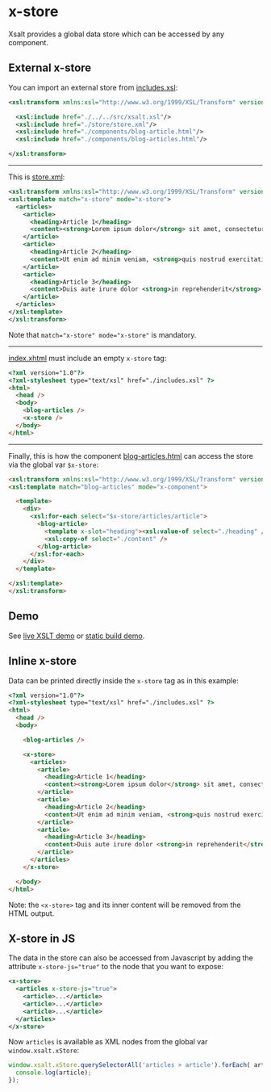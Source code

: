 # x-store

Xsalt provides a global data store which can be accessed by any component.

## External x-store

You can import an external store from [includes.xsl](./includes.xsl):
```xml
<xsl:transform xmlns:xsl="http://www.w3.org/1999/XSL/Transform" version="1.0">

  <xsl:include href="./../../src/xsalt.xsl"/>
  <xsl:include href="./store/store.xml"/>
  <xsl:include href="./components/blog-article.html"/>
  <xsl:include href="./components/blog-articles.html"/>

</xsl:transform>
```

---

This is [store.xml](./store/store.xml):
```xml
<xsl:transform xmlns:xsl="http://www.w3.org/1999/XSL/Transform" version="1.0">
<xsl:template match="x-store" mode="x-store">
  <articles>
    <article>
      <heading>Article 1</heading>
      <content><strong>Lorem ipsum dolor</strong> sit amet, consectetur adipiscing elit, sed do eiusmod tempor incididunt ut labore et dolore magna aliqua.</content>
    </article>
    <article>
      <heading>Article 2</heading>
      <content>Ut enim ad minim veniam, <strong>quis nostrud exercitation</strong> ullamco laboris nisi ut aliquip ex ea commodo consequat.</content>
    </article>
    <article>
      <heading>Article 3</heading>
      <content>Duis aute irure dolor <strong>in reprehenderit</strong> in voluptate velit esse cillum dolore eu fugiat nulla pariatur.</content>
    </article>
  </articles>
</xsl:template>
</xsl:transform>
```

Note that `match="x-store" mode="x-store"` is mandatory.

---

[index.xhtml](./index.xhtml) must include an empty `x-store` tag:
```html
<?xml version="1.0"?>
<?xml-stylesheet type="text/xsl" href="./includes.xsl" ?>
<html>
  <head />
  <body>
    <blog-articles />
    <x-store />
  </body>
</html>
```

---

Finally, this is how the component [blog-articles.html](./components/blog-articles.html) can access the store via the global var `$x-store`:
```html
<xsl:transform xmlns:xsl="http://www.w3.org/1999/XSL/Transform" version="1.0">
<xsl:template match="blog-articles" mode="x-component">

  <template>
    <div>
      <xsl:for-each select="$x-store/articles/article">
        <blog-article>
          <template x-slot="heading"><xsl:value-of select="./heading" /></template>
          <xsl:copy-of select="./content" />
        </blog-article>
      </xsl:for-each>
    </div>
  </template>

</xsl:template>
</xsl:transform>
```

## Demo

See [live XSLT demo](https://raw.githack.com/francescozaniol/xsalt/master/examples/x-store/index.xhtml) or [static build demo](https://raw.githack.com/francescozaniol/xsalt/master/examples/x-store/build.html).

## Inline x-store

Data can be printed directly inside the `x-store` tag as in this example:

```html
<?xml version="1.0"?>
<?xml-stylesheet type="text/xsl" href="./includes.xsl" ?>
<html>
  <head />
  <body>

    <blog-articles />

    <x-store>
      <articles>
        <article>
          <heading>Article 1</heading>
          <content><strong>Lorem ipsum dolor</strong> sit amet, consectetur adipiscing elit, sed do eiusmod tempor incididunt ut labore et dolore magna aliqua.</content>
        </article>
        <article>
          <heading>Article 2</heading>
          <content>Ut enim ad minim veniam, <strong>quis nostrud exercitation</strong> ullamco laboris nisi ut aliquip ex ea commodo consequat.</content>
        </article>
        <article>
          <heading>Article 3</heading>
          <content>Duis aute irure dolor <strong>in reprehenderit</strong> in voluptate velit esse cillum dolore eu fugiat nulla pariatur.</content>
        </article>
      </articles>
    </x-store>

  </body>
</html>
```

Note: the `<x-store>` tag and its inner content will be removed from the HTML output.

## X-store in JS

The data in the store can also be accessed from Javascript by adding the attribute `x-store-js="true"` to the node that you want to expose:
```xml
<x-store>
  <articles x-store-js="true">
    <article>...</article>
    <article>...</article>
    <article>...</article>
  </articles>
</x-store>
```

Now `articles` is available as XML nodes from the global var `window.xsalt.xStore`:
```js
window.xsalt.xStore.querySelectorAll('articles > article').forEach( article => {
  console.log(article);
});
```
